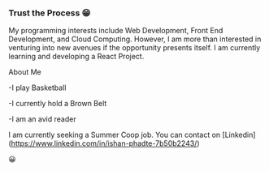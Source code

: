 ### Trust the Process :grin:

<!--
**IshanPhadte776/IshanPhadte776** is a ✨ _special_ ✨ repository because its `README.md` (this file) appears on your GitHub profile.


-->

My programming interests include Web Development, Front End Development, and Cloud Computing. However, I am more than interested in venturing into new avenues if the opportunity presents itself. I am currently learning and developing a React Project. 

About Me

-I play Basketball 

-I currently hold a Brown Belt 

-I am an avid reader 

I am currently seeking a Summer Coop job. You can contact on [Linkedin] (https://www.linkedin.com/in/ishan-phadte-7b50b2243/)




:grinning:
